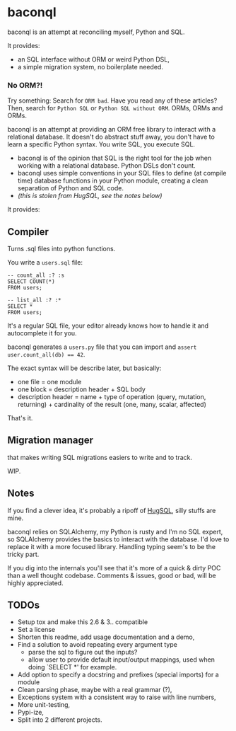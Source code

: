 baconql
=======

baconql is an attempt at reconciling myself, Python and SQL.

It provides:
 - an SQL interface without ORM or weird Python DSL,
 - a simple migration system, no boilerplate needed.


### No ORM?!

Try something:
Search for `ORM bad`. Have you read any of these articles?
Then, search for `Python SQL` or `Python SQL without ORM`. ORMs, ORMs and ORMs.

baconql is an attempt at providing an ORM free library to interact with a relational
database. It doesn't do abstract stuff away, you don't have to learn a specific Python
syntax. You write SQL, you execute SQL.

- baconql is of the opinion that SQL is the right tool for the job
  when working with a relational database. Python DSLs don't count.
- baconql uses simple conventions in your SQL files to define (at compile time)
  database functions in your Python module,
  creating a clean separation of Python and SQL code.
- _(this is stolen from HugSQL, see the notes below)_

It provides:

## Compiler

Turns .sql files into python functions.

You write a `users.sql` file:

```
-- count_all :? :s
SELECT COUNT(*)
FROM users;

-- list_all :? :*
SELECT *
FROM users;
```

It's a regular SQL file, your editor already knows how to handle it and autocomplete it
for you.

baconql generates a `users.py` file that you can import and `assert user.count_all(db) == 42`.

The exact syntax will be describe later, but basically:
- one file = one module
- one block = description header + SQL body
- description header = name + type of operation (query, mutation, returning) + cardinality of the result (one, many, scalar, affected)

That's it.


## Migration manager

that makes writing SQL migrations easiers to write and to track.

WIP.

## Notes

If you find a clever idea, it's probably a ripoff of [HugSQL](http://www.hugsql.org/),
silly stuffs are mine.

baconql relies on SQLAlchemy, my Python is rusty and I'm no SQL expert,
so SQLAlchemy provides the basics to interact with the database.
I'd love to replace it with a more focused library. Handling typing seem's to be the tricky part.

If you dig into the internals you'll see that it's more of a quick & dirty POC than a well
thought codebase. Comments & issues, good or bad, will be highly appreciated.


## TODOs

- Setup tox and make this 2.6 & 3.. compatible
- Set a license
- Shorten this readme, add usage documentation and a demo,
- Find a solution to avoid repeating every argument type
    - parse the sql to figure out the inputs?
    - allow user to provide default input/output mappings, used when doing `SELECT *' for example.
- Add option to specify a docstring and prefixes (special imports) for a module
- Clean parsing phase, maybe with a real grammar (?),
- Exceptions system with a consistent way to raise with line numbers,
- More unit-testing,
- Pypi-ize,
- Split into 2 different projects.